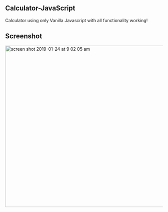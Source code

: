 ## Calculator-JavaScript

Calculator using only Vanilla Javascript with all functionality working!

## Screenshot

<img width="514" alt="screen shot 2019-01-24 at 9 02 05 am" src="https://user-images.githubusercontent.com/28902787/51695057-fc5d6980-1fb6-11e9-9f22-3aae70804358.png">
